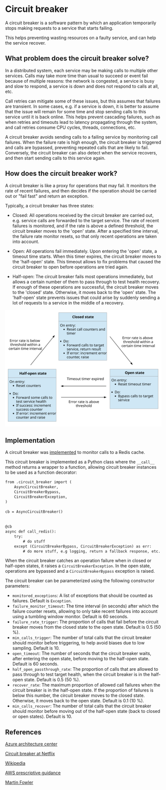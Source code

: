# Circuit breaker

A circuit breaker is a software pattern by which an application temporarily
stops making requests to a service that starts failing.

This helps preventing wasting resources on a faulty service, and can help the
service recover.

## What problem does the circuit breaker solve?

In a distributed system, each service may be making calls to multiple other
services. Calls may take more time than usual to succeed or event fail because
of multiple reasons: the network is congested, a service is busy and slow to
respond, a service is down and does not respond to calls at all, etc.

Call retries can mitigate some of these issues, but this assumes that failures
are transient. In some cases, e.g. if a service is down, it is better to assume
that the issue will remain for some time and stop sending calls to this service
until it is back online. This helps prevent cascading failures, such as when
retries and timeouts lead to latency propagating through the system, and call
retries consume CPU cycles, threads, connections, etc.

A circuit breaker avoids sending calls to a failing service by monitoring call
failures. When the failure rate is high enough, the circuit breaker is
triggered and calls are bypassed, preventing repeated calls that are likely to
fail. Conversely, the circuit breaker can also detect when the service
recovers, and then start sending calls to this service again.

## How does the circuit breaker work?

A circuit breaker is like a proxy for operations that may fail. It monitors the
rate of recent failures, and then decides if the operation should be carried
out or "fail fast" and return an exception.

Typically, a circuit breaker has three states:

* Closed: All operations received by the circuit breaker are carried out, e.g.
    service calls are forwarded to the target service. The rate of recent
    failures is monitored, and if the rate is above a defined threshold, the
    circuit breaker moves to the 'open' state. After a specified time interval,
    the failure rate monitor resets, so that only recent operations are taken
    into account.

* Open: All operations fail immediately. Upon entering the 'open' state, a
    timeout time starts. When this timer expires, the circuit breaker moves to
    the 'half-open' state. This timeout allows to fix problems that caused the
    circuit breaker to open before operations are tried again.

* Half-open: The circuit breaker fails most operations immediately, but allows
    a certain number of them to pass through to test health recovery. If enough
    of these operations are successful, the circuit breaker moves to the
    'closed' state. Otherwise, it moves back to the 'open' state. The 'half-open'
    state prevents issues that could arise by suddenly sending a lot of
    requests to a service in the middle of a recovery.

![circuit breaker diagram](circuit-breaker.svg "circuit breaker diagram")

## Implementation

A circuit breaker was [implemented]("../pastebin/src/circuit_breaker.py") to
monitor calls to a Redis cache.

This circuit breaker is implemented as a Python class where the `__call__`
method returns a wrapper to a function, allowing circuit breaker instances to
be used as a function decorator:

```
from .circuit_breaker import (
    AsyncCircuitBreaker,
    CircuitBreakerBypass,
    CircuitBreakerException,
)

cb = AsyncCircuitBreaker()


@cb
async def call_redis():
    try:
        # do stuff
    except (CircuitBreakerBypass, CircuitBreakerException) as err:
        # do more stuff, e.g logging, return a fallback response, etc.
```

When the circuit breaker catches an operation failure when in closed or
half-open states, it raises a `CircuitBreakerException`. In the open state,
operations are bypassed and a `CircuitBreakerBypass` exception is raised.

The circuit breaker can be parameterized using the following constructor
parameters:

* `monitored_exceptions`: A list of exceptions that should be counted as
    failures. Default is `Exception`.
* `failure_monitor_timeout`: The time interval (in seconds) after which the
    failure counter resets, allowing to only take recent failures into account
    using a tumbling window monitor. Default is 60 seconds.
* `failure_rate_trigger`: The proportion of calls that fail before the circuit
    breaker moves from the closed state to the open state. Default is 0.5 (50
    %).
* `min_calls_trigger`: The number of total calls that the circuit breaker
    should monitor before triggering, to help avoid biases due to low sampling.
    Default is 10.
* `open_timeout`: The number of seconds that the circuit breaker waits, after
    entering the open state, before moving to the half-open state. Default is
    60 seconds.
* `half_open_passthrough_rate`: The proportion of calls that are allowed to
    pass through to test target health, when the circuit breaker is in the
    half-open state. Default is 0.5 (50 %).
* `recover_rate`: The maximum proportion of allowed call failures when the
    circuit breaker is in the half-open state. If the proportion of failures is
    below this number, the circuit breaker moves to the closed state.
    Otherwise, it moves back to the open state. Default is 0.1 (10 %).
* `min_calls_recover`: The number of total calls that the circuit breaker
    should monitor before moving out of the half-open state (back to closed or
    open states). Default is 10.
 
## References

[Azure architecture
center](https://learn.microsoft.com/en-us/azure/architecture/patterns/circuit-breaker)

[Circuit breaker at
Netflix](https://netflixtechblog.com/making-the-netflix-api-more-resilient-a8ec62159c2d)

[Wikipedia](https://en.wikipedia.org/wiki/Circuit_breaker_design_pattern)

[AWS prescriptive
guidance](https://docs.aws.amazon.com/prescriptive-guidance/latest/cloud-design-patterns/circuit-breaker.html)

[Martin Fowler](https://martinfowler.com/bliki/CircuitBreaker.html)

